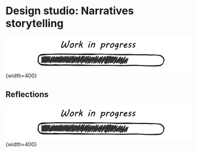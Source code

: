 
# Design studio: **Narratives storytelling**

![WIP](../../images/WIP.png){width=400}

## Reflections

![WIP](../../images/WIP.png){width=400}